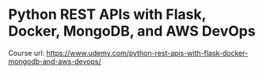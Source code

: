# Python REST APIs with Flask, Docker, MongoDB, and AWS DevOps

Course url: https://www.udemy.com/python-rest-apis-with-flask-docker-mongodb-and-aws-devops/
